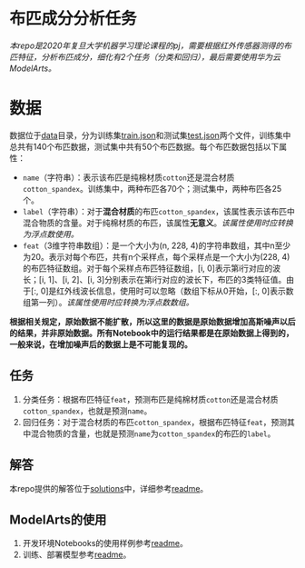 # 布匹成分分析任务

*本repo是2020年复旦大学机器学习理论课程的pj，需要根据红外传感器测得的布匹特征，分析布匹成分，细化有2个任务（分类和回归），最后需要使用华为云ModelArts。*


# 数据

数据位于[data](/data)目录，分为训练集[train.json](/data/train.json)和测试集[test.json](/data/test.json)两个文件，训练集中总共有140个布匹数据，测试集中共有50个布匹数据。每个布匹数据包括以下属性：

- `name`（字符串）：表示该布匹是纯棉材质`cotton`还是混合材质`cotton_spandex`。训练集中，两种布匹各70个；测试集中，两种布匹各25个。
- `label`（字符串）：对于**混合材质**的布匹`cotton_spandex`，该属性表示该布匹中混合物质的含量。对于纯棉材质的布匹，该属性**无意义**。*该属性使用时应转换为浮点数使用。*
- `feat`（3维字符串数组）：是一个大小为(n, 228, 4)的字符串数组，其中n至少为20。表示对每个布匹，共有n个采样点，每个采样点是一个大小为(228, 4)的布匹特征数组。对于每个采样点布匹特征数组，[i, 0]表示第i行对应的波长；[i, 1]、[i, 2]、[i, 3]分别表示在第i行对应的波长下，布匹的3类特征值。由于[:, 0]是红外线波长信息，使用时可以忽略（数组下标从0开始，[:, 0]表示数组第一列）。*该属性使用时应转换为浮点数数组。*

**根据相关规定，原始数据不能扩散，所以这里的数据是原始数据增加高斯噪声以后的结果，并非原始数据。所有Notebook中的运行结果都是在原始数据上得到的，一般来说，在增加噪声后的数据上是不可能复现的。**


## 任务

1. 分类任务：根据布匹特征`feat`，预测布匹是纯棉材质`cotton`还是混合材质`cotton_spandex`，也就是预测`name`。
2. 回归任务：对于混合材质的布匹`cotton_spandex`，根据布匹特征`feat`，预测其中混合物质的含量，也就是预测`name`为`cotton_spandex`的布匹的`label`。


## 解答

本repo提供的解答位于[solutions](/solutions)中，详细参考[readme](/solutions/README.md)。


## ModelArts的使用

1. 开发环境Notebooks的使用样例参考[readme](/notebook/README.md)。
2. 训练、部署模型参考[readme](/model/README.md)。
